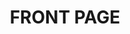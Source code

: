 ---
home: true
actionText: Jetzt Lesen →
actionLink: /introduction
features:
    - title: Modernste Technik
      details: Beispielkonfiguration zur Entwicklung von Erweiterungen für Contao die auf dem derzeitigem Stand beruhen. Momentane Entwicklungen werden einbezogen um immer auf dem aktuellsten Stand zu bleiben. Neue Features des CMS Contao werden direkt ausprobiert und sinnvoll genutzt.
    - title: Verständlich
      details: Einfache Erklärungen die jeder nachvollziehen kann. Auch ohne tiefgreifende Kenntnisse können die gezeigten Inhalte sehr schnell umgesetezt werden. Wir versuchen Beispiele zu geben und verschiedene Einsatzgebiete zu beleuchten, damit die gelernten Informationen auch für jedermann greifbar sind.
    - title: Bewährte Verfahren
      details: Anhand der jahrelangen Erfahrung mit dem CMS Contao versuchen wir unseren Kenntnissstand anderen zur Verfügung zu stellen. Im Sinne des Open-Source gedanken wollen wir gemeinsam lernen und unsere Entwicklung mit Contao auf ein neues Level bringen. Jeder ist gerne eingeladen Feedback zu geben und seine eigenen Erfahrungen einzubringen. Kontaktiert uns einfach !
footer: MIT Licensed | Copyright © 2020-present
title: FRONT PAGE
---